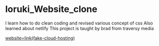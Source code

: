 # loruki_Website_clone

I learn how to do clean coding and revised various concept of css
Also learned about netlify
This project is taught by brad from traversy media

[website=link(fake-cloud-hosting)](https://amazing-banach-1b1094.netlify.app)
